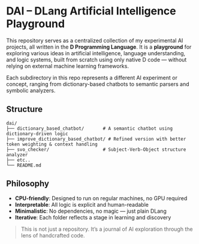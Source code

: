 # DAI – DLang Artificial Intelligence Playground

This repository serves as a centralized collection of my experimental AI projects, all written in the **D Programming Language**.
It is a **playground** for exploring various ideas in artificial intelligence, language understanding, and logic systems, built from scratch using only native D code — without relying on external machine learning frameworks.

Each subdirectory in this repo represents a different AI experiment or concept, ranging from dictionary-based chatbots to semantic parsers and symbolic analyzers.

## Structure

```
dai/
├── dictionary_based_chatbot/       # A semantic chatbot using dictionary-driven logic
├── improve_dictionary_based_chatbot/ # Refined version with better token weighting & context handling
├── svo_checker/                    # Subject-Verb-Object structure analyzer
├── etc..  
└── README.md
```

## Philosophy

* **CPU-friendly**: Designed to run on regular machines, no GPU required
* **Interpretable**: All logic is explicit and human-readable
* **Minimalistic**: No dependencies, no magic — just plain DLang
* **Iterative**: Each folder reflects a stage in learning and discovery

> This is not just a repository. It’s a journal of AI exploration through the lens of handcrafted code.

